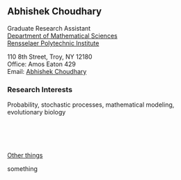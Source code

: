 ## Abhishek Choudhary

Graduate Research Assistant <br />
<a href="https://science.rpi.edu/mathematical-sciences">Department of Mathematical Sciences</a><br />
<a href="http://www.rpi.edu/">Rensselaer Polytechnic Institute</a><br />

110 8th Street, Troy, NY 12180 <br />
Office: Amos Eaton 429 <br />
Email: <a href="mailto:abhi.achoudhary@gmail.com">Abhishek Choudhary</a> <br />

### Research Interests
<!-- Healthcare analytics, statistical genetics, pharmacology, <br /> -->
Probability, stochastic processes, mathematical modeling, <br />
evolutionary biology <br />

<!-- You can find my CV <a href="http://abhiachoudhary.github.io/docs/CV_Abhishek_Choudhary.pdf">here</a>. <br /> -->
<!-- You can find my CV <a href="https://github.com/abhiachoudhary/abhiachoudhary.github.io/raw/master/docs/CV_Abhishek_Choudhary.pdf">here</a>. <br /> -->

<head>
  <meta charset="UTF-8">
  <meta name="verify" content="google-site-verification=doNnKd9tW52MMhqJ1uXRSts4QwikfOar1iDh09i7bSM">
 </head>
  
<br/>
<br/>
<br/>
<br/>
<a href="/pages/things.html" target="_top">Other things</a>

something
